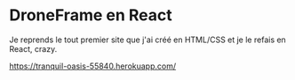 # DroneFrame en React

Je reprends le tout premier site que j'ai créé en HTML/CSS et je le refais en React, crazy.

https://tranquil-oasis-55840.herokuapp.com/
